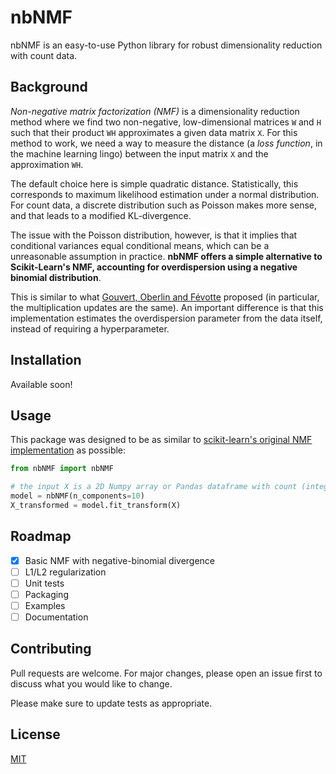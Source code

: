 # nbNMF
nbNMF is an easy-to-use Python library for robust dimensionality reduction with count data.

## Background
*Non-negative matrix factorization (NMF)* is a dimensionality reduction method where we find two non-negative, low-dimensional matrices `W` and `H`  such that their product `WH` approximates a given data matrix `X`. For this method to work, we need a way to measure the distance (a *loss function*, in the machine learning lingo) between the input matrix `X` and the approximation `WH`.

The default choice here is simple quadratic distance. Statistically, this corresponds to maximum likelihood estimation under a normal distribution. For count data, a discrete distribution such as Poisson makes more sense, and that leads to a modified KL-divergence.

The issue with the Poisson distribution, however, is that it implies that conditional variances equal conditional means, which can be a unreasonable assumption  in practice. **nbNMF offers a simple alternative to Scikit-Learn's NMF, accounting for overdispersion using a negative binomial distribution**.

This is similar to what [Gouvert, Oberlin and Févotte](https://arxiv.org/abs/1801.01708) proposed (in particular, the multiplication updates are the same). An important difference is that this implementation estimates the overdispersion parameter from the data itself, instead of requiring a hyperparameter.

## Installation
Available soon!

## Usage
This package was designed to be as similar to [scikit-learn's original NMF implementation](https://scikit-learn.org/stable/modules/generated/sklearn.decomposition.NMF.html) as possible:
```python
from nbNMF import nbNMF

# the input X is a 2D Numpy array or Pandas dataframe with count (integer) data
model = nbNMF(n_components=10)
X_transformed = model.fit_transform(X)
```

## Roadmap
- [x] Basic NMF with negative-binomial divergence
- [ ] L1/L2 regularization
- [ ] Unit tests
- [ ] Packaging
- [ ] Examples
- [ ] Documentation

## Contributing
Pull requests are welcome. For major changes, please open an issue first to discuss what you would like to change.

Please make sure to update tests as appropriate.

## License
[MIT](https://choosealicense.com/licenses/mit/)
